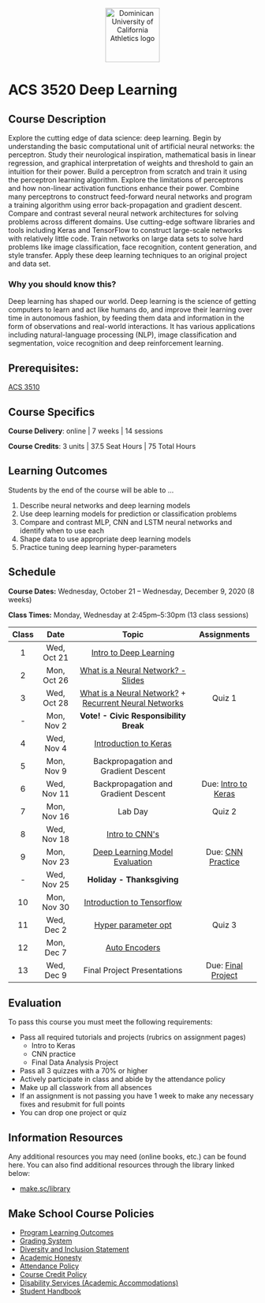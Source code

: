 <p align="center">
  <a href=https://www.dominican.edu/academics/undergraduate-programs/applied-computer-science>
    <img alt="Dominican University of California Athletics logo" 
         src="https://dbukjj6eu5tsf.cloudfront.net/sidearm.sites/dominicanathletics.com/images/responsive_2020/logo_main.svg"
         height="110"/>
  </a>
</p>

# ACS 3520 Deep Learning

## Course Description

Explore the cutting edge of data science: deep learning. Begin by understanding the basic computational unit of artificial neural networks: the perceptron. Study their neurological inspiration, mathematical basis in linear regression, and graphical interpretation of weights and threshold to gain an intuition for their power. Build a perceptron from scratch and train it using the perceptron learning algorithm. Explore the limitations of perceptrons and how non-linear activation functions enhance their power. Combine many perceptrons to construct feed-forward neural networks and program a training algorithm using error back-propagation and gradient descent. Compare and contrast several neural network architectures for solving problems across different domains. Use cutting-edge software libraries and tools including Keras and TensorFlow to construct large-scale networks with relatively little code. Train networks on large data sets to solve hard problems like image classification, face recognition, content generation, and style transfer. Apply these deep learning techniques to an original project and data set.

### Why you should know this?

Deep learning has shaped our world. Deep learning is the science of getting computers to learn and act like humans do, and improve their learning over time in autonomous fashion, by feeding them data and information in the form of observations and real-world interactions. It has various applications including natural-language processing (NLP), image classification and segmentation, voice recognition and deep reinforcement learning.

## Prerequisites:  

[ACS 3510](https://github.com/Tech-at-DU/ACS-3510-Machine-Learning)

## Course Specifics

**Course Delivery**: online | 7 weeks | 14 sessions

**Course Credits**: 3 units | 37.5 Seat Hours | 75 Total Hours

## Learning Outcomes

Students by the end of the course will be able to ...

1. Describe neural networks and deep learning models
1. Use deep learning models for prediction or classification problems
1. Compare and contrast MLP, CNN and LSTM neural networks and identify when to use each
1. Shape data to use appropriate deep learning models
1. Practice tuning deep learning hyper-parameters

## Schedule

**Course Dates:** Wednesday, October 21 – Wednesday, December 9, 2020 (8 weeks)

**Class Times:** Monday, Wednesday at 2:45pm–5:30pm (13 class sessions)

| Class | Date | Topic | Assignments
|:-----:|:----------------------:|:---------------------------------------:| :----: |
|  1 |  Wed, Oct 21               | [Intro to Deep Learning] |
|  2 |  Mon, Oct 26               | [What is a Neural Network? - Slides] |
|  3 |  Wed, Oct 28               | [What is a Neural Network?] + [Recurrent Neural Networks]  | Quiz 1
|  - |  Mon, Nov 2              | **Vote! - Civic Responsibility Break** |
|  4 |  Wed, Nov 4               | [Introduction to Keras] | 
|  5 |  Mon, Nov 9               | Backpropagation and Gradient Descent  |
|  6 |  Wed, Nov 11               | Backpropagation and Gradient Descent  | Due: [Intro to Keras](Lessons/introkeras.md)
|  7 |  Mon, Nov 16              | Lab Day | Quiz 2
|  8 |  Wed, Nov 18              | [Intro to CNN's](https://docs.google.com/presentation/d/1fZkrBcY_dzIVP3gPNyQyQUPPu2cqGe2YV0Chjxj8tRU/edit#slide=id.p) | 
|  9 |  Mon, Nov 23              | [Deep Learning Model Evaluation] | Due: [CNN Practice](Lessons/cnnpractice.md)
|  - |  Wed, Nov 25               | **Holiday - Thanksgiving** |
| 10 |  Mon, Nov 30              | [Introduction to Tensorflow] |
| 11 |  Wed, Dec 2              | [Hyper parameter opt]| Quiz 3
| 12 |  Mon, Dec 7              | [Auto Encoders]|
| 13 |  Wed, Dec 9                | Final Project Presentations | Due: [Final Project](Lessons/finalproject.md)


[Intro to Deep Learning]:https://docs.google.com/presentation/d/1vxQ_R8-gEtR896EoC1_ObSKoWJZje40H8wcXzdltjpo/edit#slide=id.g9e8c78a5a9_0_81
[Array and matrix manipulation]:Lessons/Arrayandmatrixmanipulation.md
[What is a Neural Network? - Slides]: https://docs.google.com/presentation/d/1QstriVSuk8ZXWYjPrJ6SZUTjjYTC9Z6HHwJAun-hBEE/edit#slide=id.p
[What is a Neural Network?]: Lessons/WhatisNeuralNetwork.md
[Recurrent Neural Networks]: https://docs.google.com/presentation/d/1n6yhW4jeQzv-qVxga__2M2mIRHU1vaMm1NIH15uWTOw/edit#slide=id.p
[Introduction to Keras]: Lessons/IntroductiontoKeras.md
[Deep Learning Glossary]: Lessons/DeepLearningGlossary.md
[Convolutional Neural Network]: Lessons/ConvolutionalNeuralNetwork.md
[Recurrent Neural Network]: Lessons/RecurrentNeuralNetwork.md
[Keras for Large Datasets]:Lessons/KerasforLargeDatasets.md
[Deep Learning Model Evaluation]: Lessons/DeepLearningModelEvaluation.md
[Introduction to Tensorflow]: Lessons/IntroductiontoTensorflow.md
[Hyper parameter opt]: Lessons/Hyperparameteropt.md
[Auto Encoders]: Lessons/AutoEncoders.md


## Evaluation

To pass this course you must meet the following requirements:

- Pass all required tutorials and projects (rubrics on assignment pages)
    - Intro to Keras
    - CNN practice
    - Final Data Analysis Project
- Pass all 3 quizzes with a 70% or higher
- Actively participate in class and abide by the attendance policy
- Make up all classwork from all absences
- If an assignment is not passing you have 1 week to make any necessary fixes and resubmit for full points
- You can drop one project or quiz 

##  Information Resources

Any additional resources you may need (online books, etc.) can be found here. You can also find additional resources through the library linked below:

- [make.sc/library](http://make.sc/library)

## Make School Course Policies

- [Program Learning Outcomes](https://make.sc/program-learning-outcomes)
- [Grading System](https://make.sc/grading-system)
- [Diversity and Inclusion Statement](https://make.sc/diversity-and-inclusion-statement)
- [Academic Honesty](https://make.sc/academic-honesty-policy)
- [Attendance Policy](https://make.sc/attendance-policy)
- [Course Credit Policy](https://make.sc/course-credit-policy)
- [Disability Services (Academic Accommodations)](https://make.sc/disability-services)
- [Student Handbook](https://make.sc/student-handbook)
